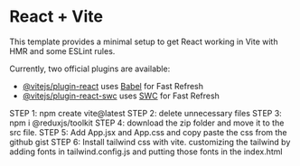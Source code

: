 # React + Vite

This template provides a minimal setup to get React working in Vite with HMR and some ESLint rules.

Currently, two official plugins are available:

- [@vitejs/plugin-react](https://github.com/vitejs/vite-plugin-react/blob/main/packages/plugin-react/README.md) uses [Babel](https://babeljs.io/) for Fast Refresh
- [@vitejs/plugin-react-swc](https://github.com/vitejs/vite-plugin-react-swc) uses [SWC](https://swc.rs/) for Fast Refresh


STEP 1: npm create vite@latest
STEP 2: delete unnecessary files
STEP 3: npm i @reduxjs/toolkit
STEP 4: download the zip folder and move it to the src file. 
STEP 5: Add App.jsx and App.css and copy paste the css from the github gist
STEP 6: Install tailwind css with vite. customizing the tailwind by adding fonts in tailwind.config.js and putting those fonts in the index.html